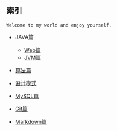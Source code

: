 


## 索引

    Welcome to my world and enjoy yourself.


*   JAVA篇

    *   [Web篇](./Java/web/Index)
    *   [JVM篇](./Java/jvm/Index)

*   [算法篇](./Arithmetic/Index)

*   [设计模式](./DesignPattern/Index)

*   [MySQL篇](./MySQL/Index)

*   [Git篇](./Git/Index)

*   [Markdown篇](./Markdown/Index)